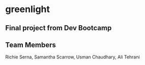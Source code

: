 # greenlight

## Final project from Dev Bootcamp

## Team Members

Richie Serna, Samantha Scarrow, Usman Chaudhary, Ali Tehrani
